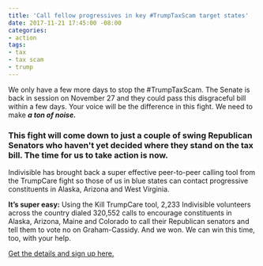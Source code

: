 ```yaml
---
title: 'Call fellow progressives in key #TrumpTaxScam target states'
date: 2017-11-21 17:45:00 -08:00
categories:
- action
tags:
- tax
- tax scam
- trump
---
```


We only have a few more days to stop the #TrumpTaxScam. The Senate is back in session on November 27 and they could pass this disgraceful bill within a few days. Your voice will be the difference in this fight. We need to make ***a ton of noise.*** 


### This fight will come down to just a couple of swing Republican Senators who haven't yet decided where they stand on the tax bill. The time for us to take action is now. 

Indivisible has brought back a super effective peer-to-peer calling tool from the TrumpCare fight so those of us in blue states can contact progressive constituents in Alaska, Arizona and West Virginia. 

**It’s super easy:** Using the Kill TrumpCare tool, 2,233 Indivisible volunteers across the country dialed 320,552 calls to encourage constituents in Alaska, Arizona, Maine and Colorado to call their Republican senators and tell them to vote no on Graham-Cassidy. And we won. We can win this time, too, with your help. 

[Get the details and sign up here.](https://www.trumptaxscam.org/calls-to-kill-the-tax-scam) 